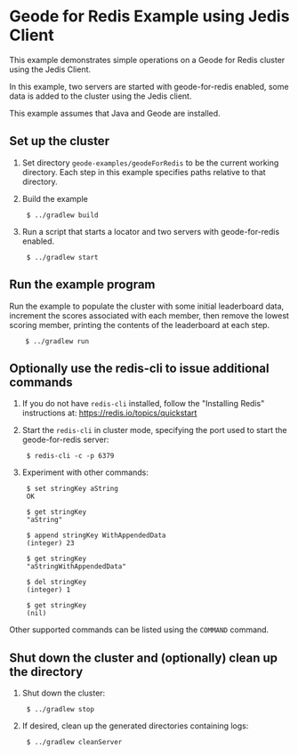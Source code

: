<!--
Licensed to the Apache Software Foundation (ASF) under one or more
contributor license agreements.  See the NOTICE file distributed with
this work for additional information regarding copyright ownership.
The ASF licenses this file to You under the Apache License, Version 2.0
(the "License"); you may not use this file except in compliance with
the License.  You may obtain a copy of the License at

     http://www.apache.org/licenses/LICENSE-2.0

Unless required by applicable law or agreed to in writing, software
distributed under the License is distributed on an "AS IS" BASIS,
WITHOUT WARRANTIES OR CONDITIONS OF ANY KIND, either express or implied.
See the License for the specific language governing permissions and
limitations under the License.
-->

# Geode for Redis Example using Jedis Client

This example demonstrates simple operations on a Geode for Redis cluster using the Jedis Client.

In this example, two servers are started with geode-for-redis enabled, some data is added to the 
cluster using the Jedis client.

This example assumes that Java and Geode are installed.

## Set up the cluster 
1. Set directory `geode-examples/geodeForRedis` to be the current working directory.
Each step in this example specifies paths relative to that directory.

2. Build the example

        $ ../gradlew build

3. Run a script that starts a locator and two servers with geode-for-redis enabled.

        $ ../gradlew start

## Run the example program
Run the example to populate the cluster with some initial leaderboard data, increment 
the scores associated with each member, then remove the lowest scoring member, printing the
contents of the leaderboard at each step.

        $ ../gradlew run

## Optionally use the redis-cli to issue additional commands

1. If you do not have `redis-cli` installed, follow the "Installing Redis" instructions 
at: https://redis.io/topics/quickstart

2. Start the `redis-cli` in cluster mode, specifying the port used to start the geode-for-redis 
server:

        $ redis-cli -c -p 6379

3. Experiment with other commands:

        $ set stringKey aString
        OK
        
        $ get stringKey
        "aString"
        
        $ append stringKey WithAppendedData
        (integer) 23
        
        $ get stringKey
        "aStringWithAppendedData"
        
        $ del stringKey
        (integer) 1
        
        $ get stringKey
        (nil)

Other supported commands can be listed using the `COMMAND` command.

## Shut down the cluster and (optionally) clean up the directory
1. Shut down the cluster:

        $ ../gradlew stop

2. If desired, clean up the generated directories containing
logs:
    
        $ ../gradlew cleanServer
